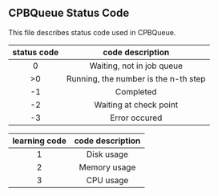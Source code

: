 ## CPBQueue Status Code

This file describes status code used in CPBQueue.

| status code| code description                    |
|:----------:|:-----------------------------------:|
| 0          | Waiting, not in job queue           |
| >0         | Running, the number is the n-th step|
| -1         | Completed                           |
| -2         | Waiting at check point              |
| -3         | Error occured                       |

| learning code | code description |
|:-------------:|:----------------:|
| 1             | Disk usage       |
| 2             | Memory usage     |
| 3             | CPU usage        |
